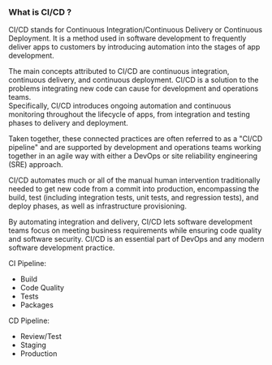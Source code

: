 ### **What is CI/CD ?**

CI/CD stands for Continuous Integration/Continuous Delivery or Continuous Deployment. It is a method used in software development to frequently deliver apps to customers by introducing automation into the stages of app development. 

The main concepts attributed to CI/CD are continuous integration, continuous delivery, and continuous deployment. CI/CD is a solution to the problems integrating new code can cause for development and operations teams.   
Specifically, CI/CD introduces ongoing automation and continuous monitoring throughout the lifecycle of apps, from integration and testing phases to delivery and deployment.  

Taken together, these connected practices are often referred to as a "CI/CD pipeline" and are supported by development and operations teams working together in an agile way with either a DevOps or site reliability engineering (SRE) approach. 

CI/CD automates much or all of the manual human intervention traditionally needed to get new code from a commit into production, encompassing the build, test (including integration tests, unit tests, and regression tests), and deploy phases, as well as infrastructure provisioning.   

By automating integration and delivery, CI/CD lets software development teams focus on meeting business requirements while ensuring code quality and software security. CI/CD is an essential part of DevOps and any modern software development practice.

CI Pipeline:
- Build
- Code Quality
- Tests
- Packages

CD Pipeline:
- Review/Test
- Staging
- Production

